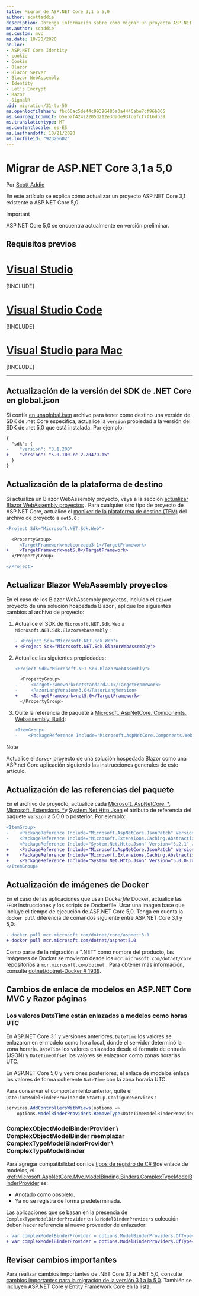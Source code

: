 ```yaml
---
title: Migrar de ASP.NET Core 3,1 a 5,0
author: scottaddie
description: Obtenga información sobre cómo migrar un proyecto ASP.NET Core 3,1 a ASP.NET Core 5,0.
ms.author: scaddie
ms.custom: mvc
ms.date: 10/20/2020
no-loc:
- ASP.NET Core Identity
- cookie
- Cookie
- Blazor
- Blazor Server
- Blazor WebAssembly
- Identity
- Let's Encrypt
- Razor
- SignalR
uid: migration/31-to-50
ms.openlocfilehash: fbc66ac5de44c99396485a3a4446abe7cf96b065
ms.sourcegitcommit: b5ebaf42422205d212e3dade93fcefcf7f16db39
ms.translationtype: MT
ms.contentlocale: es-ES
ms.lasthandoff: 10/21/2020
ms.locfileid: "92326602"
---
```

# <a name="migrate-from-aspnet-core-31-to-50"></a>Migrar de ASP.NET Core 3,1 a 5,0

Por [Scott Addie](https://github.com/scottaddie)

En este artículo se explica cómo actualizar un proyecto ASP.NET Core 3,1 existente a ASP.NET Core 5,0.

> [!IMPORTANT]
> ASP.NET Core 5,0 se encuentra actualmente en versión preliminar.

## <a name="prerequisites"></a>Requisitos previos

# <a name="visual-studio"></a>[Visual Studio](#tab/visual-studio)

[!INCLUDE[](~/includes/net-core-prereqs-vs-5.0.md)]

# <a name="visual-studio-code"></a>[Visual Studio Code](#tab/visual-studio-code)

[!INCLUDE[](~/includes/net-core-prereqs-vsc-5.0.md)]

# <a name="visual-studio-for-mac"></a>[Visual Studio para Mac](#tab/visual-studio-mac)

[!INCLUDE[](~/includes/net-core-prereqs-mac-5.0.md)]

---

## <a name="update-net-core-sdk-version-in-globaljson"></a>Actualización de la versión del SDK de .NET Core en global.json

Si confía [ en unaglobal.jsen](/dotnet/core/tools/global-json) archivo para tener como destino una versión de SDK de .net Core específica, actualice la `version` propiedad a la versión del SDK de .net 5,0 que está instalada. Por ejemplo:

```diff
{
  "sdk": {
-    "version": "3.1.200"
+    "version": "5.0.100-rc.2.20479.15"
  }
}
```

## <a name="update-the-target-framework"></a>Actualización de la plataforma de destino

Si actualiza un Blazor WebAssembly proyecto, vaya a la sección [actualizar Blazor WebAssembly proyectos](#update-blazor-webassembly-projects) . Para cualquier otro tipo de proyecto de ASP.NET Core, actualice el [moniker de la plataforma de destino (TFM)](/dotnet/standard/frameworks) del archivo de proyecto a `net5.0` :

```diff
<Project Sdk="Microsoft.NET.Sdk.Web">

  <PropertyGroup>
-    <TargetFramework>netcoreapp3.1</TargetFramework>
+    <TargetFramework>net5.0</TargetFramework>
  </PropertyGroup>

</Project>
```

## <a name="update-no-locblazor-webassembly-projects"></a>Actualizar Blazor WebAssembly proyectos

En el caso de los Blazor WebAssembly proyectos, incluido el *`Client`* proyecto de una solución hospedada Blazor , aplique los siguientes cambios al archivo de proyecto:

1. Actualice el SDK de `Microsoft.NET.Sdk.Web` a `Microsoft.NET.Sdk.BlazorWebAssembly` :

    ```diff
    - <Project Sdk="Microsoft.NET.Sdk.Web">
    + <Project Sdk="Microsoft.NET.Sdk.BlazorWebAssembly">
    ```

1. Actualice las siguientes propiedades:

    ```diff
    <Project Sdk="Microsoft.NET.Sdk.BlazorWebAssembly">
    
      <PropertyGroup>
    -     <TargetFramework>netstandard2.1</TargetFramework>
    -     <RazorLangVersion>3.0</RazorLangVersion>
    +     <TargetFramework>net5.0</TargetFramework>
      </PropertyGroup>
    ```

1. Quite la referencia de paquete a [Microsoft. AspNetCore. Components. Webassembly. Build](https://www.nuget.org/packages/Microsoft.AspNetCore.Components.WebAssembly.Build):

    ```diff
    <ItemGroup>
    -    <PackageReference Include="Microsoft.AspNetCore.Components.WebAssembly.Build" Version="3.2.1" PrivateAssets="all" />
    ```
    
> [!NOTE]
> Actualice el *`Server`* proyecto de una solución hospedada Blazor como una ASP.net Core aplicación siguiendo las instrucciones generales de este artículo.

## <a name="update-package-references"></a>Actualización de las referencias del paquete

En el archivo de proyecto, actualice cada [Microsoft. AspNetCore. *](https://www.nuget.org/packages?q=Microsoft.AspNetCore.*), [Microsoft. Extensions. *](https://www.nuget.org/packages?q=Microsoft.Extensions.*)y [System.Net.Http.Jsen](https://www.nuget.org/packages/System.Net.Http.Json) el atributo de referencia del paquete `Version` a 5.0.0 o posterior. Por ejemplo:

```diff
<ItemGroup>
-    <PackageReference Include="Microsoft.AspNetCore.JsonPatch" Version="3.1.6" />
-    <PackageReference Include="Microsoft.Extensions.Caching.Abstractions" Version="3.1.6" />
-    <PackageReference Include="System.Net.Http.Json" Version="3.2.1" />
+    <PackageReference Include="Microsoft.AspNetCore.JsonPatch" Version="5.0.0-rc.2.*" />
+    <PackageReference Include="Microsoft.Extensions.Caching.Abstractions" Version="5.0.0-rc.2.*" />
+    <PackageReference Include="System.Net.Http.Json" Version="5.0.0-rc.2.*" />
</ItemGroup>
```

## <a name="update-docker-images"></a>Actualización de imágenes de Docker

En el caso de las aplicaciones que usan *Dockerfile* Docker, actualice las `FROM` instrucciones y los scripts de Dockerfile. Usar una imagen base que incluye el tiempo de ejecución de ASP.NET Core 5,0. Tenga en cuenta la `docker pull` diferencia de comandos siguiente entre ASP.NET Core 3,1 y 5,0:

```diff
- docker pull mcr.microsoft.com/dotnet/core/aspnet:3.1
+ docker pull mcr.microsoft.com/dotnet/aspnet:5.0
```

Como parte de la migración a ".NET" como nombre del producto, las imágenes de Docker se movieron desde los `mcr.microsoft.com/dotnet/core` repositorios a `mcr.microsoft.com/dotnet` . Para obtener más información, consulte [dotnet/dotnet-Docker # 1939](https://github.com/dotnet/dotnet-docker/issues/1939).

## <a name="model-binding-changes-in-aspnet-core-mvc-and-no-locrazor-pages"></a>Cambios de enlace de modelos en ASP.NET Core MVC y Razor páginas

### <a name="datetime-values-are-model-bound-as-utc-times"></a>Los valores DateTime están enlazados a modelos como horas UTC

En ASP.NET Core 3,1 y versiones anteriores, `DateTime` los valores se enlazaron en el modelo como hora local, donde el servidor determinó la zona horaria. `DateTime` los valores enlazados desde el formato de entrada (JSON) y `DateTimeOffset` los valores se enlazaron como zonas horarias UTC.

En ASP.NET Core 5,0 y versiones posteriores, el enlace de modelos enlaza los valores de forma coherente `DateTime` con la zona horaria UTC.

Para conservar el comportamiento anterior, quite el `DateTimeModelBinderProvider` de `Startup.ConfigureServices` :

```csharp
services.AddControllersWithViews(options => 
    options.ModelBinderProviders.RemoveType<DateTimeModelBinderProvider>());
```

### <a name="complexobjectmodelbinderprovider--complexobjectmodelbinder-replace-complextypemodelbinderprovider--complextypemodelbinder"></a>ComplexObjectModelBinderProvider \ ComplexObjectModelBinder reemplazar ComplexTypeModelBinderProvider \ ComplexTypeModelBinder

Para agregar compatibilidad con los [tipos de registro de C# 9](/dotnet/csharp/whats-new/csharp-9#record-types)de enlace de modelos, el <xref:Microsoft.AspNetCore.Mvc.ModelBinding.Binders.ComplexTypeModelBinderProvider> es:

* Anotado como obsoleto.
* Ya no se registra de forma predeterminada.

Las aplicaciones que se basan en la presencia de `ComplexTypeModelBinderProvider` en la `ModelBinderProviders` colección deben hacer referencia al nuevo proveedor de enlazador:

```diff
- var complexModelBinderProvider = options.ModelBinderProviders.OfType<ComplexTypeModelBinderProvider>();
+ var complexModelBinderProvider = options.ModelBinderProviders.OfType<ComplexObjectModelBinderProvider>();
```

## <a name="review-breaking-changes"></a>Revisar cambios importantes

Para realizar cambios importantes de .NET Core 3,1 a .NET 5,0, consulte [cambios importantes para la migración de la versión 3,1 a la 5,0](/dotnet/core/compatibility/3.1-5.0). También se incluyen ASP.NET Core y Entity Framework Core en la lista.
